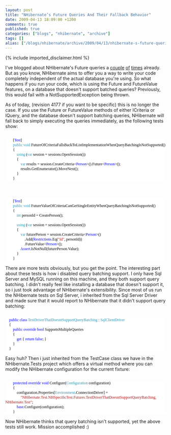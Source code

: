 ```yaml
---
layout: post
title: "NHibernate’s Future Queries And Their Fallback Behavior"
date: 2009-04-13 18:09:00 +1200
comments: true
published: true
categories: ["blogs", "nhibernate", "archive"]
tags: []
alias: ["/blogs/nhibernate/archive/2009/04/13/nhibernate-s-future-queries-and-their-fallback-behavior.aspx"]
---
```

<!-- more -->
{% include imported_disclaimer.html %}
<p>I've blogged about NHibernate's Future queries a <a href="http://davybrion.com/blog/2009/01/nhibernate-and-future-queries/">couple</a> <a href="http://davybrion.com/blog/2009/01/nhibernate-and-future-queries-part-2/">of</a> <a href="http://davybrion.com/blog/2009/04/transparent-query-batching-through-your-repository/">times</a> already.  But as you know, NHibernate aims to offer you a way to write your code completely independent of the actual database you're using.  So what happens if you run your code, which is using the Future and FutureValue features, on a database that doesn't support batched queries?  Previously, this would fail with a NotSupportedException being thrown.
</p>
<p>As of today, (revision 4177 if you want to be specific) this is no longer the case.  If you use the Future or FutureValue methods of either ICriteria or IQuery, and the database doesn't support batching queries, NHibernate will fall back to simply executing the queries immediately, as the following tests show:
<code>
<style type="text/css"><!--
.cf { font-family: Consolas; font-size: 9pt; color: black; background: white; }
.cl { margin: 0px; }
.cb1 { color: #2b91af; }
.cb2 { color: blue; }
--></style>
</code></p>
<div class="cf">
<p class="cl">&nbsp;&nbsp;&nbsp; &nbsp;&nbsp;&nbsp; [<span class="cb1">Test</span>]</p>
<p class="cl">&nbsp;&nbsp;&nbsp; &nbsp;&nbsp;&nbsp; <span class="cb2">public</span> <span class="cb2">void</span> FutureOfCriteriaFallsBackToListImplementationWhenQueryBatchingIsNotSupported()</p>
<p class="cl">&nbsp;&nbsp;&nbsp; &nbsp;&nbsp;&nbsp; {</p>
<p class="cl">&nbsp;&nbsp;&nbsp; &nbsp;&nbsp;&nbsp; &nbsp;&nbsp;&nbsp; <span class="cb2">using</span> (<span class="cb2">var</span> session = sessions.OpenSession())</p>
<p class="cl">&nbsp;&nbsp;&nbsp; &nbsp;&nbsp;&nbsp; &nbsp;&nbsp;&nbsp; {</p>
<p class="cl">&nbsp;&nbsp;&nbsp; &nbsp;&nbsp;&nbsp; &nbsp;&nbsp;&nbsp; &nbsp;&nbsp;&nbsp; <span class="cb2">var</span> results = session.CreateCriteria&lt;<span class="cb1">Person</span>&gt;().Future&lt;<span class="cb1">Person</span>&gt;();</p>
<p class="cl">&nbsp;&nbsp;&nbsp; &nbsp;&nbsp;&nbsp; &nbsp;&nbsp;&nbsp; &nbsp;&nbsp;&nbsp; results.GetEnumerator().MoveNext();</p>
<p class="cl">&nbsp;&nbsp;&nbsp; &nbsp;&nbsp;&nbsp; &nbsp;&nbsp;&nbsp; }</p>
<p class="cl">&nbsp;&nbsp;&nbsp; &nbsp;&nbsp;&nbsp; }</p>
</div>
<p>
<code>
<style type="text/css"><!--
.cf { font-family: Consolas; font-size: 9pt; color: black; background: white; }
.cl { margin: 0px; }
.cb1 { color: #2b91af; }
.cb2 { color: blue; }
.cb3 { color: #a31515; }
--></style>
</code></p>
<div class="cf">
<p class="cl">&nbsp;&nbsp;&nbsp; &nbsp;&nbsp;&nbsp; [<span class="cb1">Test</span>]</p>
<p class="cl">&nbsp;&nbsp;&nbsp; &nbsp;&nbsp;&nbsp; <span class="cb2">public</span> <span class="cb2">void</span> FutureValueOfCriteriaCanGetSingleEntityWhenQueryBatchingIsNotSupported()</p>
<p class="cl">&nbsp;&nbsp;&nbsp; &nbsp;&nbsp;&nbsp; {</p>
<p class="cl">&nbsp;&nbsp;&nbsp; &nbsp;&nbsp;&nbsp; &nbsp;&nbsp;&nbsp; <span class="cb2">int</span> personId = CreatePerson();</p>
<p class="cl">&nbsp;</p>
<p class="cl">&nbsp;&nbsp;&nbsp; &nbsp;&nbsp;&nbsp; &nbsp;&nbsp;&nbsp; <span class="cb2">using</span> (<span class="cb2">var</span> session = sessions.OpenSession())</p>
<p class="cl">&nbsp;&nbsp;&nbsp; &nbsp;&nbsp;&nbsp; &nbsp;&nbsp;&nbsp; {</p>
<p class="cl">&nbsp;&nbsp;&nbsp; &nbsp;&nbsp;&nbsp; &nbsp;&nbsp;&nbsp; &nbsp;&nbsp;&nbsp; <span class="cb2">var</span> futurePerson = session.CreateCriteria&lt;<span class="cb1">Person</span>&gt;()</p>
<p class="cl">&nbsp;&nbsp;&nbsp; &nbsp;&nbsp;&nbsp; &nbsp;&nbsp;&nbsp; &nbsp;&nbsp;&nbsp; &nbsp;&nbsp;&nbsp; .Add(<span class="cb1">Restrictions</span>.Eq(<span class="cb3">"Id"</span>, personId))</p>
<p class="cl">&nbsp;&nbsp;&nbsp; &nbsp;&nbsp;&nbsp; &nbsp;&nbsp;&nbsp; &nbsp;&nbsp;&nbsp; &nbsp;&nbsp;&nbsp; .FutureValue&lt;<span class="cb1">Person</span>&gt;();</p>
<p class="cl">&nbsp;&nbsp;&nbsp; &nbsp;&nbsp;&nbsp; &nbsp;&nbsp;&nbsp; &nbsp;&nbsp;&nbsp; <span class="cb1">Assert</span>.IsNotNull(futurePerson.Value);</p>
<p class="cl">&nbsp;&nbsp;&nbsp; &nbsp;&nbsp;&nbsp; &nbsp;&nbsp;&nbsp; }</p>
<p class="cl">&nbsp;&nbsp;&nbsp; &nbsp;&nbsp;&nbsp; }</p>
</div>
<p>
There are more tests obviously, but you get the point.  The interesting part about these tests is how i disabled query batching support.  I only have Sql Server and MySQL running on this machine, and they both support query batching.  I didn't really feel like installing a database that doesn't support it, so i just took advantage of NHibernate's extensibility.  Since most of us run the NHibernate tests on Sql Server, i inherited from the Sql Server Driver and made sure that it would report to NHibernate that it didn't support query batching:
<code>
<style type="text/css"><!--
.cf { font-family: Consolas; font-size: 9pt; color: black; background: white; }
.cl { margin: 0px; }
.cb1 { color: blue; }
.cb2 { color: #2b91af; }
--></style>
</code></p>
<div class="cf">
<p class="cl">&nbsp;&nbsp;&nbsp; <span class="cb1">public</span> <span class="cb1">class</span> <span class="cb2">TestDriverThatDoesntSupportQueryBatching</span> : <span class="cb2">SqlClientDriver</span></p>
<p class="cl">&nbsp;&nbsp;&nbsp; {</p>
<p class="cl">&nbsp;&nbsp;&nbsp; &nbsp;&nbsp;&nbsp; <span class="cb1">public</span> <span class="cb1">override</span> <span class="cb1">bool</span> SupportsMultipleQueries</p>
<p class="cl">&nbsp;&nbsp;&nbsp; &nbsp;&nbsp;&nbsp; {</p>
<p class="cl">&nbsp;&nbsp;&nbsp; &nbsp;&nbsp;&nbsp; &nbsp;&nbsp;&nbsp; <span class="cb1">get</span> { <span class="cb1">return</span> <span class="cb1">false</span>; }</p>
<p class="cl">&nbsp;&nbsp;&nbsp; &nbsp;&nbsp;&nbsp; }</p>
<p class="cl">&nbsp;&nbsp;&nbsp; }</p>
</div>
<p>
Easy huh? Then i just inherited from the TestCase class we have in the NHibernate.Tests project which offers a virtual method where you can modify the NHibernate configuration for the current fixture:
<code>
<style type="text/css"><!--
.cf { font-family: Consolas; font-size: 9pt; color: black; background: white; }
.cl { margin: 0px; }
.cb1 { color: blue; }
.cb2 { color: #2b91af; }
.cb3 { color: #a31515; }
--></style>
</code></p>
<div class="cf">
<p class="cl">&nbsp;&nbsp;&nbsp; &nbsp;&nbsp;&nbsp; <span class="cb1">protected</span> <span class="cb1">override</span> <span class="cb1">void</span> Configure(<span class="cb2">Configuration</span> configuration)</p>
<p class="cl">&nbsp;&nbsp;&nbsp; &nbsp;&nbsp;&nbsp; {</p>
<p class="cl">&nbsp;&nbsp;&nbsp; &nbsp;&nbsp;&nbsp; &nbsp;&nbsp;&nbsp; configuration.Properties[<span class="cb2">Environment</span>.ConnectionDriver] = </p>
<p class="cl">&nbsp;&nbsp;&nbsp; &nbsp;&nbsp;&nbsp; &nbsp;&nbsp;&nbsp; &nbsp;&nbsp;&nbsp; <span class="cb3">"NHibernate.Test.NHSpecificTest.Futures.TestDriverThatDoesntSupportQueryBatching, NHibernate.Test"</span>;</p>
<p class="cl">&nbsp;&nbsp;&nbsp; &nbsp;&nbsp;&nbsp; &nbsp;&nbsp;&nbsp; <span class="cb1">base</span>.Configure(configuration);</p>
<p class="cl">&nbsp;&nbsp;&nbsp; &nbsp;&nbsp;&nbsp; }</p>
</div>
<p>
Now NHibernate thinks that query batching isn't supported, yet the above tests still work.  Mission accomplished :)</p>
